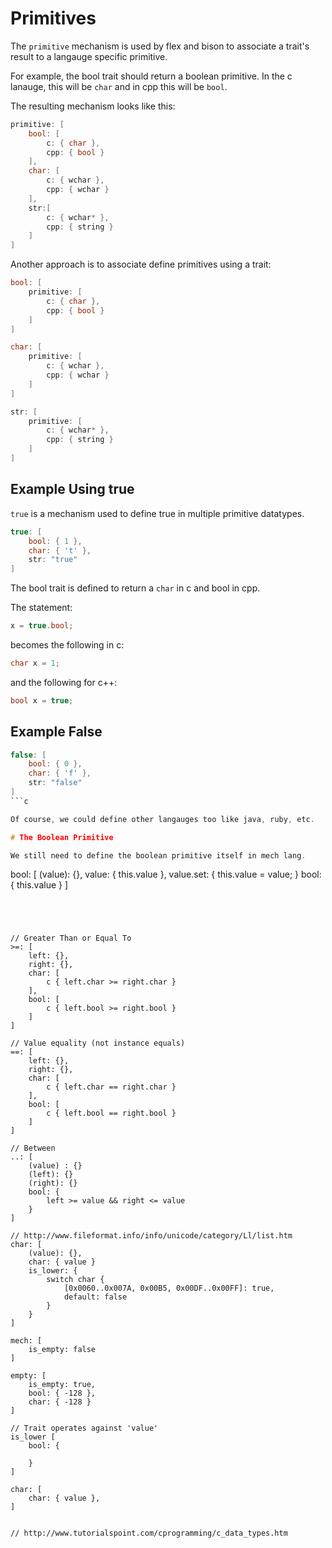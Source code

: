 # Primitives

The `primitive` mechanism is used by flex and bison to associate a trait's result to a langauge specific primitive.

For example, the bool trait should return a boolean primitive. In the c lanauge, this will be `char` and in cpp this will be `bool`.

The resulting mechanism looks like this:

```c
primitive: [
	bool: [
		c: { char },
		cpp: { bool }
	],
	char: [
		c: { wchar },
		cpp: { wchar }
	],
	str:[
		c: { wchar* },
		cpp: { string }
	]
]
```

Another approach is to associate define primitives using a trait:

```c
bool: [
	primitive: [
		c: { char },
		cpp: { bool }
	]
]

char: [
	primitive: [
		c: { wchar },
		cpp: { wchar }
	]
]

str: [
	primitive: [
		c: { wchar* },
		cpp: { string }
	]
]
```

## Example Using true

`true` is a mechanism used to define true in multiple primitive datatypes. 

```c
true: [
	bool: { 1 },
	char: { 't' },
	str: "true"
]
```

The bool trait is defined to return a `char` in c and bool in cpp.

The statement:

```c
x = true.bool;
```

becomes the following in c:

```c
char x = 1;
```

and the following for c++:

```cpp
bool x = true;
```

## Example False

```c
false: [
	bool: { 0 },
	char: { 'f' },
	str: "false"
]
```c

Of course, we could define other langauges too like java, ruby, etc.

# The Boolean Primitive

We still need to define the boolean primitive itself in mech lang.

```
bool: [
	(value): {},
	value: { this.value },
	value.set: { this.value = value; }
	bool: { this.value }
]
```




// Greater Than or Equal To
>=: [
	left: {},
	right: {},
	char: [
		c { left.char >= right.char }
	],
	bool: [
		c { left.bool >= right.bool }
	]
]

// Value equality (not instance equals)
==: [
	left: {},
	right: {},
	char: [
		c { left.char == right.char }
	],
	bool: [
		c { left.bool == right.bool }
	]
]

// Between
..: [
	(value) : {}
	(left): {}
	(right): {}
	bool: {
		left >= value && right <= value
	}
]

// http://www.fileformat.info/info/unicode/category/Ll/list.htm
char: [
	(value): {},
	char: { value }
	is_lower: {
		switch char {
			[0x0060..0x007A, 0x00B5, 0x00DF..0x00FF]: true,
			default: false
		}
	}
]

mech: [
	is_empty: false
]

empty: [
	is_empty: true,
	bool: { -128 },
	char: { -128 }
]

// Trait operates against 'value'
is_lower [
	bool: {

	}
]

char: [
	char: { value },
]


// http://www.tutorialspoint.com/cprogramming/c_data_types.htm
